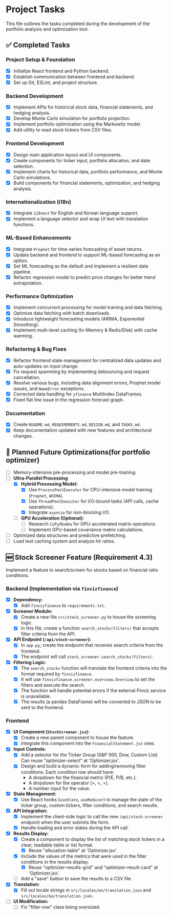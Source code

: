 # Project Tasks

This file outlines the tasks completed during the development of the portfolio analysis and optimization tool.

## ✅ Completed Tasks

### Project Setup & Foundation
- [x] Initialize React frontend and Python backend.
- [x] Establish communication between frontend and backend.
- [x] Set up Git, ESLint, and project structure.

### Backend Development
- [x] Implement APIs for historical stock data, financial statements, and hedging analysis.
- [x] Develop Monte Carlo simulation for portfolio projection.
- [x] Implement portfolio optimization using the Markowitz model.
- [x] Add utility to read stock tickers from CSV files.

### Frontend Development
- [x] Design main application layout and UI components.
- [x] Create components for ticker input, portfolio allocation, and date selection.
- [x] Implement charts for historical data, portfolio performance, and Monte Carlo simulations.
- [x] Build components for financial statements, optimization, and hedging analysis.

### Internationalization (i18n)
- [x] Integrate `i18next` for English and Korean language support.
- [x] Implement a language selector and wrap UI text with translation functions.

### ML-Based Enhancements
- [x] Integrate `Prophet` for time-series forecasting of asset returns.
- [x] Update backend and frontend to support ML-based forecasting as an option.
- [x] Set ML forecasting as the default and implement a resilient data pipeline.
- [x] Refactor regression model to predict price changes for better trend extrapolation.

### Performance Optimization
- [x] Implement concurrent processing for model training and data fetching.
- [x] Optimize data fetching with batch downloads.
- [x] Introduce lightweight forecasting models (ARIMA, Exponential Smoothing).
- [x] Implement multi-level caching (In-Memory & Redis/Disk) with cache warming.

### Refactoring & Bug Fixes
- [x] Refactor frontend state management for centralized data updates and auto-updates on input change.
- [x] Fix request spamming by implementing debouncing and request cancellation.
- [x] Resolve various bugs, including data alignment errors, Prophet model issues, and `NameError` exceptions.
- [x] Corrected data handling for `yfinance` MultiIndex DataFrames.
- [x] Fixed flat line issue in the regression forecast graph.

### Documentation
- [x] Create `README.md`, `REQUIREMENTS.md`, `DESIGN.md`, and `TASKS.md`.
- [x] Keep documentation updated with new features and architectural changes.

## 🚧 Planned Future Optimizations(for portfolio optimizer)
- [ ] Memory-intensive pre-processing and model pre-training.
- [ ] **Ultra-Parallel Processing**
    - [x] **Hybrid Processing Model:**
        - [x] Use `ProcessPoolExecutor` for CPU-intensive model training (`Prophet`, `ARIMA`).
        - [x] Use `ThreadPoolExecutor` for I/O-bound tasks (API calls, cache operations).
        - [x] Integrate `asyncio` for non-blocking I/O.
    - [ ] **GPU Acceleration (Optional):**
        - [ ] Research `CuPy`/`Numba` for GPU-accelerated matrix operations.
        - [ ] Implement GPU-based covariance matrix calculations.
- [ ] Optimized data structures and predictive prefetching.
- [ ] Load test caching system and analyze hit ratios.

## 🆕 Stock Screener Feature (Requirement 4.3)

Implement a feature to search/screen for stocks based on financial ratio conditions.

### Backend (Implementation via `finvizfinance`)

- [x] **Dependency:**
    - [x] Add `finvizfinance` to `requirements.txt`.
- [x] **Screener Module:**
    - [x] Create a new file `src/stock_screener.py` to house the screening logic.
    - [x] In this file, create a function `search_stocks(filters)` that accepts filter criteria from the API.
- [x] **API Endpoint (`/api/stock-screener`):**
    - [x] In `app.py`, create the endpoint that receives search criteria from the frontend.
    - [x] The endpoint will call `stock_screener.search_stocks(filters)`.
- [x] **Filtering Logic:**
    - [x] The `search_stocks` function will translate the frontend criteria into the format required by `finvizfinance`.
    - [x] It will use `finvizfinance.screener.overview.Overview` to set the filters and execute the search.
    - [x] The function will handle potential errors if the external Finviz service is unavailable.
    - [x] The results (a pandas DataFrame) will be converted to JSON to be sent to the frontend.

### Frontend

- [x] **UI Component (`StockScreener.jsx`):**
    - [x] Create a new parent component to house the feature.
    - [x] Integrate this component into the `FinancialStatement.jsx` view.
- [x] **Input Controls:**
    - [x] Add a selector for the Ticker Group (S&P 500, Dow, Custom List). Can reuse "optimizer-select" at 'Optimizer.jsx'.
    - [x] Design and build a dynamic form for adding/removing filter conditions. Each condition row should have:
        - A dropdown for the financial metric (P/E, P/B, etc.).
        - A dropdown for the operator (>, <, =).
        - A number input for the value.
- [x] **State Management:**
    - [x] Use React hooks (`useState`, `useReducer`) to manage the state of the ticker group, custom tickers, filter conditions, and search results.
- [x] **API Integration:**
    - [x] Implement the client-side logic to call the new `/api/stock-screener` endpoint when the user submits the form.
    - [x] Handle loading and error states during the API call.
- [x] **Results Display:**
    - [x] Create a component to display the list of matching stock tickers in a clear, readable table or list format.
        - [x] Reuse "allocation-table" at 'Optimizer.jsx'.
    - [x] Include the values of the metrics that were used in the filter conditions in the results display.
        - [x] Reuse "optimizer-results-grid" and "optimizer-result-card" at 'Optimizer.jsx'.
    - [ ] Add a "save" button to save the results to a CSV file.
- [x] **Translation:**
    - [x] Fill out locale strings in `src/locales/en/translation.json` and `src/locales/ko/translation.json`.
- [ ] **UI Modification:**
    - [ ] Fix "filter-row" class being oversized.